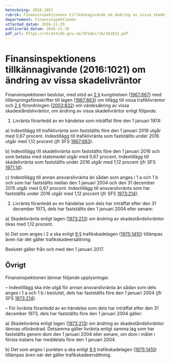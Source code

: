 ```yaml
---
beteckning: 2016:1021
rubrik: Finansinspektionens tillkännagivande om ändring av vissa skadelivräntor
departement: Finansinspektionen
utfardad_datum: 2016-11-29
publicerad_datum: 2016-11-29
pdf_url: https://rkrattsdb.gov.se/SFSdoc/16/161021.pdf
---
```


# Finansinspektionens tillkännagivande (2016:1021) om ändring av vissa skadelivräntor

Finansinspektionen beslutar, med stöd av [2 §](#2) kungörelsen ([1967:667](https://selex.se/eli/sfs/1967/667)) med tillämpningsföreskrifter till lagen ([1967:663](https://selex.se/eli/sfs/1967/663)) om tillägg till vissa trafiklivräntor och [2 §](#2) förordningen ([2003:832](https://selex.se/eli/sfs/2003/832)) om värdesäkring av vissa skadeståndslivräntor, om ändring av vissa skadelivräntor enligt följande.

1. Livränta föranledd av en händelse som inträffat före den 1 januari 1974:

a) Indextillägg till trafiklivränta som fastställts före den 1 januari 2016 utgår med 0,67 procent. Indextillägg till trafiklivränta som fastställts under 2016 utgår med 1,12 procent (jfr SFS [1967:663](https://selex.se/eli/sfs/1967/663)).

b) Indextillägg till skadelivränta som fastställts före den 1 januari 2016 och som betalas med statsmedel utgår med 0,67 procent. Indextillägg till skadelivränta som fastställts under 2016 utgår med 1,12 procent (jfr SFS [1971:14](https://selex.se/eli/sfs/1971/14)).

c) Indextillägg till annan ansvarslivränta än sådan som anges i 1 a och 1 b och som har fastställts mellan den 1 januari 2004 och den 31 december 2015 utgår med 0,67 procent. Indextillägg till ansvarslivränta som har fastställts under 2016 utgår med 1,12 procent (jfr SFS [1973:214](https://selex.se/eli/sfs/1973/214)).

2. Livränta föranledd av en händelse som dels har inträffat efter den 31 december 1973, dels har fastställts den 1 januari 2004 eller senare:

a) Skadelivränta enligt lagen ([1973:213](https://selex.se/eli/sfs/1973/213)) om ändring av skadeståndslivräntor ökas med 1,12 procent.

b) Det som anges i 2 a ska enligt [9 §](#9) trafikskadelagen ([1975:1410](https://selex.se/eli/sfs/1975/1410)) tillämpas även när det gäller trafikskadeersättning.

Beslutet gäller från och med den 1 januari 2017.

## Övrigt

Finansinspektionen lämnar följande upplysningar.

– Indextillägg ska inte utgå för annan ansvarslivränta än sådan som dels anges i 1 a och 1 b i beslutet, dels har fastställts före den 1 januari 2004 (jfr SFS [1973:214](https://selex.se/eli/sfs/1973/214)).

– För livränta föranledd av en händelse som dels har inträffat efter den 31 december 1973, dels har fastställts före den 1 januari 2004 gäller:

a) Skadelivränta enligt lagen ([1973:213](https://selex.se/eli/sfs/1973/213)) om ändring av skadeståndslivräntor lämnas oförändrad. Detsamma gäller livränta enligt samma lag som har fastställts genom dom den 1 januari 2004 eller senare, om dom i målet i första instans har meddelats före den 1 januari 2004.

b) Det som anges i punkten a ska enligt [9 §](#9) trafikskadelagen ([1975:1410](https://selex.se/eli/sfs/1975/1410)) tillämpas även när det gäller trafikskadeersättning.